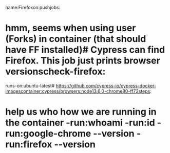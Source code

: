 name:Firefoxon:pushjobs:
# hmm, seems when using user (Forks) in container (that should have FF installed)# Cypress can find Firefox. This job just prints browser versionscheck-firefox:
runs-on:ubuntu-latest# https://github.com/cypress-io/cypress-docker-imagescontainer:cypress/browsers:node13.6.0-chrome80-ff72steps:
# help us who how we are running in the container -run:whoami -run:id -run:google-chrome --version -run:firefox --version

